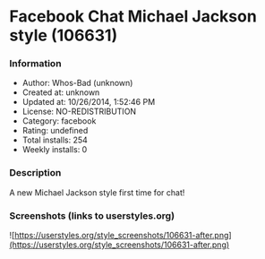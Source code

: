 # Facebook Chat Michael Jackson style (106631)

### Information
- Author: Whos-Bad (unknown)
- Created at: unknown
- Updated at: 10/26/2014, 1:52:46 PM
- License: NO-REDISTRIBUTION
- Category: facebook
- Rating: undefined
- Total installs: 254
- Weekly installs: 0


### Description
A new Michael Jackson style first time for chat!


### Screenshots (links to userstyles.org)
![https://userstyles.org/style_screenshots/106631-after.png](https://userstyles.org/style_screenshots/106631-after.png)


